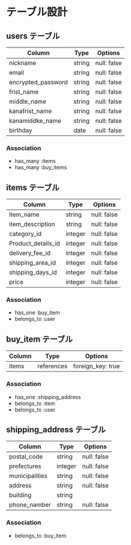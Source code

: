 # テーブル設計

## users テーブル

| Column               | Type     | Options     |
| --------             | ------   | ----------- |
| nickname             | string   | null: false |
| email                | string   | null: false |
| encrypted_password   | string   | null: false |
| frist_name           | string   | null: false |
| middle_name          | string   | null: false |
| kanafrist_name       | string   | null: false |
| kanamiddke_name      | string   | null: false |
| birthday             | date     | null: false |

### Association

- has_many :items
- has_many :buy_items


## items テーブル

| Column | Type      | Options              |
| ------ | ------    | -------------------- |
| item_name          | string | null: false |
| item_description   | string | null: false |
| category_id        | integer| null: false |
| Product_details_id | integer| null: false |
| delivery_fee_id    | integer| null: false |
| shipping_area_id   | integer| null: false |
| shipping_days_id   | integer| null: false |
| price              | integer| null: false |

### Association

- has_one :buy_item
- belongs_to :user

## buy_item テーブル

| Column | Type       | Options           |
| ------ | ---------- | ----------------- |
| items  | references | foreign_key: true |


### Association

- has_one :shipping_address
- belongs_to :item
- belongs_to :user

## shipping_address テーブル

| Column        | Type     | Options     |
| -------       | -------- | ------------|
| postal_code   | string   | null: false |
| prefectures   | integer  | null: false |
| municipalities| string   | null: false |
| address       | string   | null: false |
| building      | string   |             |
| phone_namber  | string   | null: false |

### Association

- belongs_to :buy_item